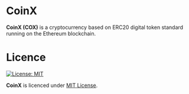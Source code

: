 # CoinX
**CoinX (COX)** is a cryptocurrency based on ERC20 digital token standard running on the Ethereum blockchain.

# Licence
[![License: MIT](https://img.shields.io/badge/License-MIT-yellow.svg)](https://opensource.org/licenses/MIT)

**CoinX** is licenced under [MIT License](https://opensource.org/licenses/MIT).
